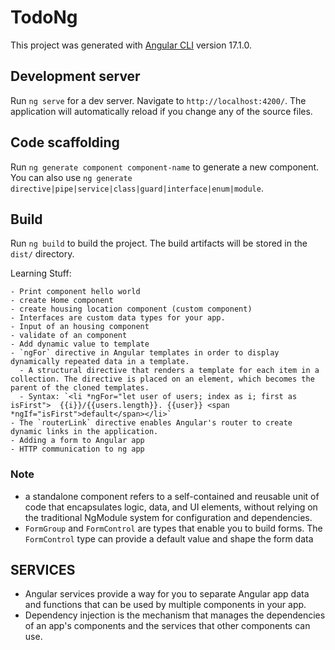 # TodoNg

This project was generated with [Angular CLI](https://github.com/angular/angular-cli) version 17.1.0.

## Development server

Run `ng serve` for a dev server. Navigate to `http://localhost:4200/`. The application will automatically reload if you change any of the source files.

## Code scaffolding

Run `ng generate component component-name` to generate a new component. You can also use `ng generate directive|pipe|service|class|guard|interface|enum|module`.

## Build

Run `ng build` to build the project. The build artifacts will be stored in the `dist/` directory.

Learning Stuff:

    - Print component hello world
    - create Home component
    - create housing location component (custom component)
    - Interfaces are custom data types for your app.
    - Input of an housing component
    - validate of an component
    - Add dynamic value to template
    - `ngFor` directive in Angular templates in order to display dynamically repeated data in a template.
      - A structural directive that renders a template for each item in a collection. The directive is placed on an element, which becomes the parent of the cloned templates.
      - Syntax: `<li *ngFor="let user of users; index as i; first as isFirst">  {{i}}/{{users.length}}. {{user}} <span *ngIf="isFirst">default</span></li>`
    - The `routerLink` directive enables Angular's router to create dynamic links in the application.
    - Adding a form to Angular app
    - HTTP communication to ng app

### Note

- a standalone component refers to a self-contained and reusable unit of code that encapsulates logic, data, and UI elements, without relying on the traditional NgModule system for configuration and dependencies.
- `FormGroup` and `FormControl` are types that enable you to build forms. The `FormControl` type can provide a default value and shape the form data

## SERVICES

- Angular services provide a way for you to separate Angular app data and functions that can be used by multiple components in your app.
- Dependency injection is the mechanism that manages the dependencies of an app's components and the services that other components can use.
